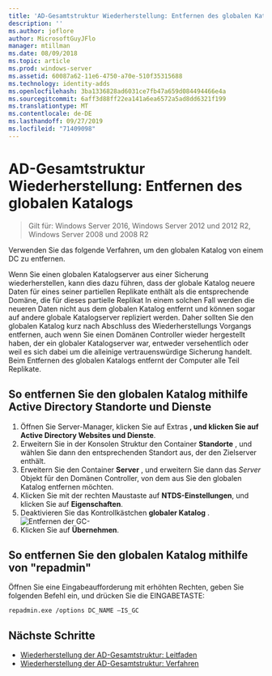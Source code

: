 ```yaml
---
title: 'AD-Gesamtstruktur Wiederherstellung: Entfernen des globalen Katalogs'
description: ''
ms.author: joflore
author: MicrosoftGuyJFlo
manager: mtillman
ms.date: 08/09/2018
ms.topic: article
ms.prod: windows-server
ms.assetid: 60087a62-11e6-4750-a70e-510f35315688
ms.technology: identity-adds
ms.openlocfilehash: 3ba1336828ad6031ce7fb47a659d084494466e4a
ms.sourcegitcommit: 6aff3d88ff22ea141a6ea6572a5ad8dd6321f199
ms.translationtype: MT
ms.contentlocale: de-DE
ms.lasthandoff: 09/27/2019
ms.locfileid: "71409098"
---
```

# <a name="ad-forest-recovery---removing-the-global-catalog"></a>AD-Gesamtstruktur Wiederherstellung: Entfernen des globalen Katalogs  

>Gilt für: Windows Server 2016, Windows Server 2012 und 2012 R2, Windows Server 2008 und 2008 R2

 Verwenden Sie das folgende Verfahren, um den globalen Katalog von einem DC zu entfernen. 
  
 Wenn Sie einen globalen Katalogserver aus einer Sicherung wiederherstellen, kann dies dazu führen, dass der globale Katalog neuere Daten für eines seiner partiellen Replikate enthält als die entsprechende Domäne, die für dieses partielle Replikat In einem solchen Fall werden die neueren Daten nicht aus dem globalen Katalog entfernt und können sogar auf andere globale Katalogserver repliziert werden. Daher sollten Sie den globalen Katalog kurz nach Abschluss des Wiederherstellungs Vorgangs entfernen, auch wenn Sie einen Domänen Controller wieder hergestellt haben, der ein globaler Katalogserver war, entweder versehentlich oder weil es sich dabei um die alleinige vertrauenswürdige Sicherung handelt. Beim Entfernen des globalen Katalogs entfernt der Computer alle Teil Replikate. 
  
## <a name="to-remove-the-global-catalog-using-active-directory-sites-and-services"></a>So entfernen Sie den globalen Katalog mithilfe Active Directory Standorte und Dienste  
 
1. Öffnen Sie Server-Manager, klicken Sie auf Extras **, und klicken Sie auf** **Active Directory Websites und Dienste**. 
2. Erweitern Sie in der Konsolen Struktur den Container **Standorte** , und wählen Sie dann den entsprechenden Standort aus, der den Zielserver enthält. 
3. Erweitern Sie den Container **Server** , und erweitern Sie dann das *Server* Objekt für den Domänen Controller, von dem aus Sie den globalen Katalog entfernen möchten. 
4. Klicken Sie mit der rechten Maustaste auf **NTDS-Einstellungen**, und klicken Sie auf **Eigenschaften**. 
5. Deaktivieren Sie das Kontrollkästchen **globaler Katalog** . 
   ![Entfernen der GC-](media/AD-Forest-Recovery-Remove-GC/removegc1.png)
6. Klicken Sie auf **Übernehmen**.
  
## <a name="to-remove-the-global-catalog-using-repadmin"></a>So entfernen Sie den globalen Katalog mithilfe von "repadmin"  
  
Öffnen Sie eine Eingabeaufforderung mit erhöhten Rechten, geben Sie folgenden Befehl ein, und drücken Sie die EINGABETASTE:  

   ```
   repadmin.exe /options DC_NAME –IS_GC  
   ```  

## <a name="next-steps"></a>Nächste Schritte

- [Wiederherstellung der AD-Gesamtstruktur: Leitfaden](AD-Forest-Recovery-Guide.md)
- [Wiederherstellung der AD-Gesamtstruktur: Verfahren](AD-Forest-Recovery-Procedures.md)
